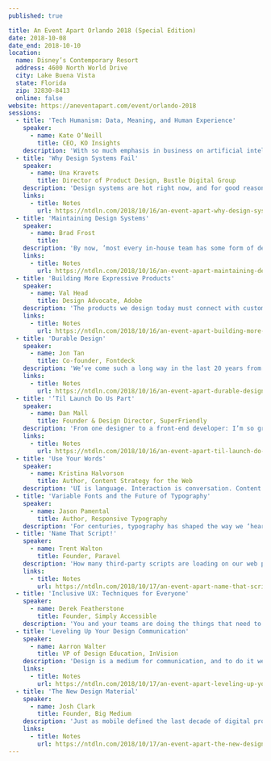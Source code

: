 ```yaml
---
published: true

title: An Event Apart Orlando 2018 (Special Edition)
date: 2018-10-08
date_end: 2018-10-10
location:
  name: Disney’s Contemporary Resort
  address: 4600 North World Drive
  city: Lake Buena Vista
  state: Florida
  zip: 32830-8413
  online: false
website: https://aneventapart.com/event/orlando-2018
sessions:
  - title: 'Tech Humanism: Data, Meaning, and Human Experience'
    speaker:
      - name: Kate O’Neill
        title: CEO, KO Insights
    description: 'With so much emphasis in business on artificial intelligence, automation of various kinds, and digital transformation, the future of human work — and even humanity itself — can feel uncertain. And while we often talk about user experience, customer experience, patient experience, and so on, we rarely consider what a truly integrated human experience might look and feel like. But “Tech Humanist” Kate O’Neill presents the case for why the future of humanity is in creating more meaningful, dimensional, and integrated experiences, and how emerging technologies like chatbots, wearables, IoT devices, and more can be included in this kind of human-centric design. While weaving in examples from a range of industries, applications, and even pop culture, Kate offers an inspiring and useful framework for designers, strategists, or anyone creating experiences for humans.'
  - title: 'Why Design Systems Fail'
    speaker:
      - name: Una Kravets
        title: Director of Product Design, Bustle Digital Group
    description: 'Design systems are hot right now, and for good reason. They promote a modular approach to building a product, promote organizational unity, and ensure stability via reusable code snippets and utility styles. They make prototyping a breeze, and provide a common language for both designers and developers. But sometimes design systems are underutilized within organizations. Why is that, when they’re so darn useful? In an engaging hour, Una will draw on years of experience to explore what makes design systems successful, analyze real examples of success and failure, and show how to make sure your design system has the building blocks it needs to grow into a successful product.'
    links:
      - title: Notes
        url: https://ntdln.com/2018/10/16/an-event-apart-why-design-systems-fail/
  - title: 'Maintaining Design Systems'
    speaker:
      - name: Brad Frost
        title:
    description: 'By now, ’most every in-house team has some form of design system initiative underway. Yet many designers and developers on those teams still struggle to make the system really take root in their organization. Working together, designers and developers create wonderful, reusable components, tools, guidelines, and documentation. But if those elements don’t reflect the reality of how the organization builds its products, all their effort is for naught. Having spent years creating, evangelizing, and teaching design systems and corporate integration of same, Brad Frost is here to share strategies and methods to ensure your design system stands the test of time. You’ll learn how to keep your system and the products it serves in sync, and you'll understand how to maintain and evolve your design system to give your users get the best possible experience.'
    links:
      - title: Notes
        url: https://ntdln.com/2018/10/16/an-event-apart-maintaining-design-systems/
  - title: 'Building More Expressive Products'
    speaker:
      - name: Val Head
        title: Design Advocate, Adobe
    description: 'The products we design today must connect with customers across different screen sizes, contexts, and even voice or chat interfaces. As such, we create emotional expressiveness in our products not only through visual design and language choices, but also through design details such as how interface elements move, or the way they sound. By using every tool at our disposal, including audio and animation, we can create more expressive products that feel cohesive across all of today's diverse media and social contexts. In this session, Val will show how to harness the design details from different media to build overarching themes—themes that persist across all screen sizes and user and interface contexts, creating a bigger emotional impact and connection with your audience.'
    links:
      - title: Notes
        url: https://ntdln.com/2018/10/16/an-event-apart-building-more-expressive-products/
  - title: 'Durable Design'
    speaker:
      - name: Jon Tan
        title: Co-founder, Fontdeck
    description: 'We’ve come such a long way in the last 20 years from a grass-roots web standards movement to Wired magazine launching a standards-based interface in 2003, to today, with all the tools and methods that inform current web design. But, where next? This talk makes a radical argument for recidivism in our design thinking; a return to durable, aesthetic, and inclusive web design. Through evidence and examples, you’ll learn to design for serendipity, for speed, and for economy of time, resources, and attention. Durable design is responsive design for the next decade, and it starts now.'
    links:
      - title: Notes
        url: https://ntdln.com/2018/10/16/an-event-apart-durable-design/
  - title: '’Til Launch Do Us Part'
    speaker:
      - name: Dan Mall
        title: Founder & Design Director, SuperFriendly
    description: 'From one designer to a front-end developer: I’m so grateful for you. You take my pretty pictures and turn them into real-live websites and applications; you convert ideas and sketches into real things that people can use. And even despite that superpower, you rarely get the respect you deserve. It’s time for that to change. No longer will I throw my comps over the proverbial wall for you to blindly build. I’ll change my process for you. Let’s sketch together more to be more efficient and effective as a team. Let’s decide in the browser more. I’ll learn to write JSON for you. Let’s share stories about new, more modern ways of shipping products at higher quality in record time. This is gonna be great!'
    links:
      - title: Notes
        url: https://ntdln.com/2018/10/16/an-event-apart-til-launch-do-us-part/
  - title: 'Use Your Words'
    speaker:
      - name: Kristina Halvorson
        title: Author, Content Strategy for the Web
    description: 'UI is language. Interaction is conversation. Content is the fuel that powers our designs. So what happens when the writer’s not in the room, or missing from your project team altogether? Good news: you don’t need to settle for lorem ipsum or half-baked prose. In this talk, Kristina will share language principles and content design tools anyone can put to work—yes, even the “non-writers” among us. Using examples from popular products and well-loved websites, we’ll uncover the secrets to stellar content that anyone can create, no matter your role or area of expertise.'
  - title: 'Variable Fonts and the Future of Typography'
    speaker:
      - name: Jason Pamental
        title: Author, Responsive Typography
    description: 'For centuries, typography has shaped the way we ‘hear’ what we read. In our web work, though, we've have to balance our typographic desires with user experience and performance, knowing that every weight, width, or style of a typeface required a different file download. Variable fonts change that, as they include _every_ width, weight, slant, and other permutation of a typeface, all in a single file not much bigger than a regular font file. Now, beautiful web typography can be crafted to respond to screen size, language setting, even ambient light. In a detail-packed hour, Jason will show you not just how far the new capabilities can take us, but how to make use of them right away.'
  - title: 'Name That Script!'
    speaker:
      - name: Trent Walton
        title: Founder, Paravel
    description: 'How many third-party scripts are loading on our web pages these days? How can we objectively measure the value of these (advertising, a/b testing, analytics, etc.) scripts—considering their impact on web performance, user experience, and business goals? We’ve learned to scrutinize content hierarchy, browser support, and page speed as part of the design and development process. Similarly, Trent will share recent experiences and explore ways to evaluate and discuss the inclusion of 3rd-party scripts.'
    links:
      - title: Notes
        url: https://ntdln.com/2018/10/17/an-event-apart-name-that-script/
  - title: 'Inclusive UX: Techniques for Everyone'
    speaker:
      - name: Derek Featherstone
        title: Founder, Simply Accessible
    description: 'You and your teams are doing the things that need to be done to create inclusive designs. You’ve been using meaningful, semantic markup from the get-go. You stopped using light grey on slightly darker grey text years ago. Designing and building your apps and sites in an accessible way is just how you work now—you have to try really hard to make things that don’t work with a keyboard. So, what’s next for you? How can you make sure that you’re delivering on the promise of the web by delivering an inclusive design that can be easily used by people with disabilities? In this talk, Derek will tackle the tougher problems through design approaches and practical development techniques that you need to create accessible, modern web sites.'
  - title: 'Leveling Up Your Design Communication'
    speaker:
      - name: Aarron Walter
        title: VP of Design Education, InVision
    description: 'Design is a medium for communication, and to do it well, we must cultivate our own communication skills. Within design teams, we do our best work when we create a culture of feedback shaped by our creative space and our design review process. Beyond the design tribe, our work thrives when it’s communicated in language that aligns to the goals of the business and invites participation early and often. In this presentation, Aarron will share the experiences of real design teams at Apple, Spotify, and other organizations to show how to improve the communication of design both inside your team and with key outside stakeholders. You’ll see how to run effective design reviews and retrospectives which will help you create a culture of feedback that produces better work, helps designers sharpen their skills, and communicates the value of design by making it more transparent and inviting.'
    links:
      - title: Notes
        url: https://ntdln.com/2018/10/17/an-event-apart-leveling-up-your-design-communication/
  - title: 'The New Design Material'
    speaker:
      - name: Josh Clark
        title: Founder, Big Medium
    description: 'Just as mobile defined the last decade of digital products, machine learning is set to define the next. Learn to use machine-generated content, insight, and interaction as design material in your everyday work. Refit familiar design and UX process to work with the grain of the algorithm, to help the machines solve real problems without creating new ones. This lively and inspiring talk explores the technologies and practical techniques that you can use today—like right now—not only to make existing products better but to imagine surprising new services. The challenges and opportunities of machine learning are plenty; learn to handle this powerful new design material with care and respect.'
    links:
      - title: Notes
        url: https://ntdln.com/2018/10/17/an-event-apart-the-new-design-material/
---
```

